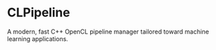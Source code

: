 # CLPipeline
A modern, fast C++ OpenCL pipeline manager tailored toward machine learning applications.
